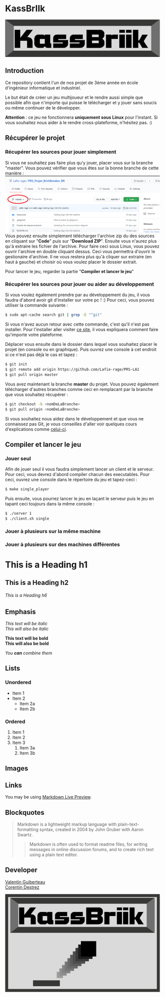 # KassBrIIk

![KassBrIIk logo](./ressources/logo_kassbriik.png)

## Introduction

Ce repository contient l'un de nos projet de 3ème année en école d'ingénieur informatique et industriel.

Le but était de créer un jeu multijoueur et le rendre aussi simple que possible afin que n'importe qui puisse le télécharger et y jouer sans soucis ou même continuer de le développer.

**Attention** : ce jeu ne fonctionnera **uniquement sous Linux** pour l'instant.
Si vous souhaitez nous aider à le rendre cross-plateforme, n'hésitez pas. :)

## Récupérer le projet

### Récupérer les sources pour jouer simplement

Si vous ne souhaitez pas faire plus qu'y jouer, placer vous sur la branche "master".
Vous pouvez vérifier que vous êtes sur la bonne branche de cette manière :
![Github branches screenshot](./ressources/github_branches.png)
Vous pouvez ensuite simplement télécharger l'archive zip du des sources en cliquant sur "**Code**" puis sur "**Download ZIP**".
Ensuite vous n'aurez plus qu'à extraire les fichier de l'archive.
Pour faire ceci sous Linux, vous pouvez ouvrir l'archive en double cliquant dessus. Ceci vous permettra d'ouvrir le gestionaire d'archive.
Il ne vous restera plus qu'à cliquer sur extraire (en haut à gauche) et choisir où vous voulez placer le dossier extrait.

Pour lancer le jeu, regarder la partie "__Compiler et lancer le jeu__"

### Récupérer les sources pour jouer ou aider au développement


Si vous voulez également prendre par au développement du jeu, il vous faudra d'abord avoir git d'installer sur votre pc ! :)
Pour ceci, vous pouvez utiliser la commande suivante :
```sh
$ sudo apt-cache search git | grep -E "^git"
```
Si vous n'avez aucun retour avec cette commande, c'est qu'il n'est pas installer.
Pour l'installer aller visiter [ce site](https://git-scm.com/book/en/v2/Getting-Started-Installing-Git), il vous expliquera comment faire qu'importe votre plateforme.

Déplacer vous ensuite dans le dossier dans lequel vous souhaitez placer le projet (en console ou en graphique).
Puis ouvrez une console à cet endroit si ce n'est pas déjà le cas et tapez :
```sh
$ git init
$ git remote add origin https://github.com/Lafie-rage/PRS-LA1
$ git pull origin master
```

Vous avez maintenant la branche __master__ du projet.
Vous pouvez également télécharger d'autres branches comme ceci en remplacant __<nomDeLaBranche>__ par la branche que vous souhaitez récupérer :

```sh
$ git checkout -b <nomDeLaBranche>
$ git pull origin <nomDeLaBranche>
```

Si vous souhaitez nous aidez dans le développement et que vous ne connaissez pas Git, je vous conseilles d'aller voir quelques cours d'explications comme [celui-ci](https://openclassrooms.com/fr/courses/5641721-utilisez-git-et-github-pour-vos-projets-de-developpement).


## Compiler et lancer le jeu

### Jouer seul

Afin de jouer seul il vous faudra simplement lancer un client et le serveur.
Pour ceci, vous devrez d'abord compiler chacun des executables. Pour ceci, ouvrez une console dans le répertoire du jeu et tapez-ceci :
```sh
$ make single_player
```
Puis ensuite, vous pourrez lancer le jeu en laçant le serveur puis le jeu en tapant ceci toujours dans la même console :
```sh
$ ./server 1
$ ./client.sh single
```

### Jouer à plusieurs sur la même machine

### Jouer à plusieurs sur des machines différentes




# This is a Heading h1
## This is a Heading h2
###### This is a Heading h6

## Emphasis

*This text will be italic*  
_This will also be italic_

**This text will be bold**  
__This will also be bold__

_You **can** combine them_

## Lists

### Unordered

* Item 1
* Item 2
  * Item 2a
  * Item 2b

### Ordered

1. Item 1
1. Item 2
1. Item 3
   1. Item 3a
   1. Item 3b

## Images

## Links

You may be using [Markdown Live Preview](https://markdownlivepreview.com/).

## Blockquotes

> Markdown is a lightweight markup language with plain-text-formatting syntax, created in 2004 by John Gruber with Aaron Swartz.
>
>> Markdown is often used to format readme files, for writing messages in online discussion forums, and to create rich text using a plain text editor.


## Developer

[Valentin Guiberteau](https://github.com/ValentinIG2I)  
[Corentin Destrez](https://github.com/Lafie-rage)

![KassBrIIk wide logo](./ressources/kassbriik.png)
